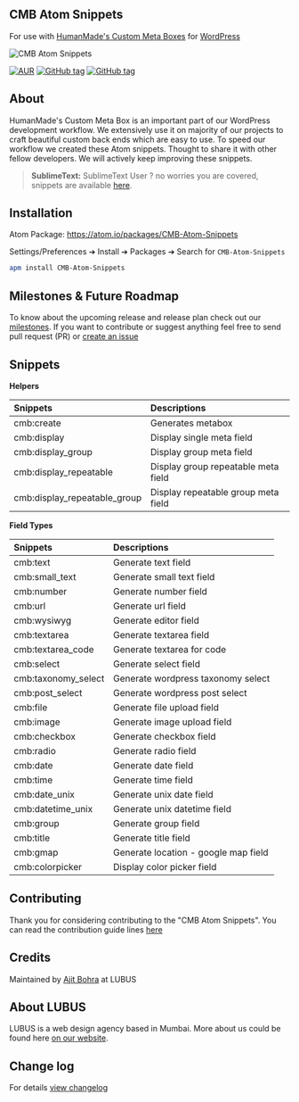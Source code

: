 **CMB Atom Snippets**
--------------------
For use with [HumanMade's Custom Meta Boxes](https://github.com/humanmade/Custom-Meta-Boxes/) for [WordPress](wordpress.org)

![CMB Atom Snippets](https://cloud.githubusercontent.com/assets/1039236/19284518/ce8d1760-9013-11e6-9d01-6a6c721af758.gif)

[![AUR](https://img.shields.io/aur/license/yaourt.svg)]() [![GitHub tag](https://img.shields.io/github/tag/lubusonline/CMB-Atom-Snippets.svg?style=flat-square)](https://github.com/lubusonline/CMB-Atom-Snippets/releases/latest) [![GitHub tag](https://img.shields.io/github/release/lubusonline/CMB-Atom-Snippets.svg?style=flat-square)](https://github.com/lubusonline/CMB-Atom-Snippets/releases)  


About
---------

HumanMade's Custom Meta Box is an important part of our WordPress development workflow. We extensively use it on majority of our projects to craft beautiful custom back ends which are easy to use. To speed our workflow we created these Atom snippets. Thought to share it with other fellow developers. We will actively keep improving these snippets.

>**SublimeText:** SublimeText User ? no worries you are covered, snippets are available [here](https://github.com/lubusIN/CMB-sublime-snippets).


Installation
------------

Atom Package: https://atom.io/packages/CMB-Atom-Snippets

Settings/Preferences  ➔ Install ➔ Packages ➔ Search for `CMB-Atom-Snippets`

```bash
apm install CMB-Atom-Snippets
```

Milestones & Future Roadmap
-------------------------------

To know about the upcoming release and release plan check out our [milestones](https://github.com/lubusonline/CMB-sublime-snippets/milestones). If you want to contribute or suggest anything feel free to send pull request (PR) or [create an issue](https://github.com/lubusonline/CMB-sublime-snippets/issues/new)


Snippets
--------
**Helpers**

| Snippets                             | Descriptions                          |
| :-------------                       | :------------------------------------ |
| cmb:create                           | Generates metabox                     |
| cmb:display                          | Display single meta field             |
| cmb:display_group                    | Display group meta field              |
| cmb:display_repeatable               | Display group repeatable  meta field  |
| cmb:display_repeatable_group 		   | Display repeatable group meta field   |



**Field Types**

| Snippets                             | Descriptions                          |
| :-------------                       | :------------------------------------ |
| cmb:text             | Generate text field          			|
| cmb:small_text       | Generate small text field 				|
| cmb:number           | Generate number field   				|
| cmb:url              | Generate url field     				|
| cmb:wysiwyg 		   | Generate editor field   				|
| cmb:textarea 		   | Generate textarea field	    		|
| cmb:textarea_code    | Generate textarea for code   			|
| cmb:select 		   | Generate select field   			  	|
| cmb:taxonomy_select  | Generate wordpress taxonomy select   	|
| cmb:post_select 	   | Generate wordpress post select		  	|
| cmb:file 		       | Generate file upload field				|
| cmb:image 		   | Generate image upload field		  	|
| cmb:checkbox 		   | Generate checkbox field  				|
| cmb:radio 		   | Generate radio field  					|
| cmb:date 		       | Generate date field				  	|
| cmb:time 		       | Generate time field				  	|
| cmb:date_unix 	   | Generate unix date field			  	|
| cmb:datetime_unix    | Generate unix datetime field  			|		
| cmb:group 		   | Generate group field				  	|
| cmb:title 		   | Generate title field  					|
| cmb:gmap		       | Generate location - google map field  	|
| cmb:colorpicker 	   | Display color picker 			field  	|

Contributing
------------

Thank you for considering contributing to the "CMB Atom Snippets". You can read the contribution guide lines [here](CONTRIBUTING.md)

Credits
-------

Maintained by [Ajit Bohra](https://github.com/ajitbohra) at LUBUS

## About LUBUS
LUBUS is a web design agency based in Mumbai. More about us could be found here [on our website](http://lubus.in).


Change log
----------
For details [view changelog](https://github.com/lubusonline/CMB-sublime-snippets/blob/master/CHANGELOG.md)
